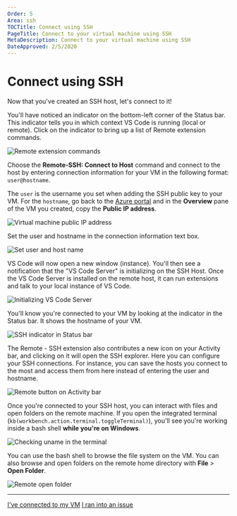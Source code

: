 ```yaml
---
Order: 5
Area: ssh
TOCTitle: Connect using SSH
PageTitle: Connect to your virtual machine using SSH
MetaDescription: Connect to your virtual machine using SSH
DateApproved: 2/5/2020
---
```

# Connect using SSH

Now that you've created an SSH host, let's connect to it!

You'll have noticed an indicator on the bottom-left corner of the Status bar. This indicator tells you in which context VS Code is running (local or remote). Click on the indicator to bring up a list of Remote extension commands.

![Remote extension commands](images/ssh/remote-commands.png)

Choose the **Remote-SSH: Connect to Host** command and connect to the host by entering connection information for your VM in the following format: `user@hostname`.

The `user` is the username you set when adding the SSH public key to your VM. For the `hostname`, go back to the [Azure portal](https://portal.azure.com) and in the **Overview** pane of the VM you created, copy the **Public IP address**.

![Virtual machine public IP address](images/ssh/vm-public-ip-address.png)

Set the user and hostname in the connection information text box.

![Set user and host name](images/ssh/set-user-host.png)

VS Code will now open a new window (instance). You'll then see a notification that the "VS Code Server" is initializing on the SSH Host. Once the VS Code Server is installed on the remote host, it can run extensions and talk to your local instance of VS Code.

![Initializing VS Code Server](images/ssh/init-vs-code-server.png)

You'll know you're connected to your VM by looking at the indicator in the Status bar. It shows the hostname of your VM.

![SSH indicator in Status bar](images/ssh/ssh-status-bar.png)

The Remote - SSH extension also contributes a new icon on your Activity bar, and clicking on it will open the SSH explorer. Here you can configure your SSH connections. For instance, you can save the hosts you connect to the most and access them from here instead of entering the user and hostname.

![Remote button on Activity bar](images/ssh/remote-on-activity-bar.png)

Once you're connected to your SSH host, you can interact with files and open folders on the remote machine. If you open the integrated terminal (`kb(workbench.action.terminal.toggleTerminal)`), you'll see you're working inside a bash shell **while you're on Windows**.

![Checking uname in the terminal](images/ssh/check-uname.png)

You can use the bash shell to browse the file system on the VM. You can also browse and open folders on the remote home directory with **File** > **Open Folder**.

![Remote open folder](images/ssh/remote-open-folder.png)

----

<a class="tutorial-next-btn" href="/remote-tutorials/ssh/create-website">I've connected to my VM</a> <a class="tutorial-feedback-btn" onclick="reportIssue('remote-tutorials-ssh', 'connect-to-vm')" href="javascript:void(0)">I ran into an issue</a>
